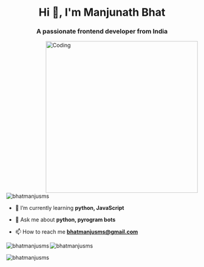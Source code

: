 

<h1 align="center">Hi 👋, I'm Manjunath Bhat</h1>
<h3 align="center">A passionate frontend developer from India</h3>

<img align="right" alt="Coding" width="400" src="https://cdn.dribbble.com/users/1162077/screenshots/5403918/focus-animation.gif">


<p align="left"> <img src="https://komarev.com/ghpvc/?username=bhatmanjusms&label=Profile%20views&color=0e75b6&style=flat" alt="bhatmanjusms" /> </p>

- 🌱 I’m currently learning **python, JavaScript**

- 💬 Ask me about **python, pyrogram bots**

- 📫 How to reach me **bhatmanjusms@gmail.com**

 
 

<p><img align="left" src="https://github-readme-stats.vercel.app/api/top-langs?username=bhatmanjusms&show_icons=true&locale=en&layout=compact" alt="bhatmanjusms" /></p>

<p>&nbsp;<img align="left" src="https://github-readme-stats.vercel.app/api?username=bhatmanjusms&show_icons=true&locale=en" alt="bhatmanjusms" /></p>

<p><img align="center" src="https://github-readme-streak-stats.herokuapp.com/?user=bhatmanjusms&" alt="bhatmanjusms" /></p>
